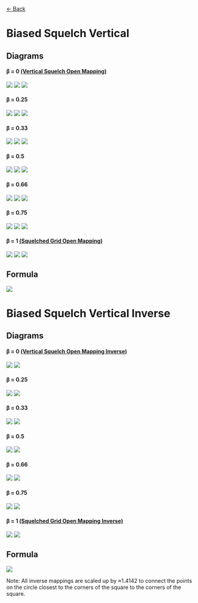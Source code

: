 [<- Back](https://github.com/Kuuuube/Circular_Area/blob/main/wiki/mappings_index.md)

# Biased Squelch Vertical

## Diagrams
#### β = 0 [(Vertical Squelch Open Mapping)](https://github.com/Kuuuube/Circular_Area/blob/main/wiki/mappings/vertical_squelch_open_mapping.md)

![](https://raw.githubusercontent.com/Kuuuube/Circular_Area/main/wiki/images/mappings/square_biased_squelch_vertical_B0_circle_grid_thick_checkerboard.png)
![](https://raw.githubusercontent.com/Kuuuube/Circular_Area/main/wiki/images/mappings/square_biased_squelch_vertical_B0_square_grid_thick_checkerboard.png)
![](https://raw.githubusercontent.com/Kuuuube/Circular_Area/main/wiki/images/mappings/square_biased_squelch_vertical_B0_dot_grid_circle_rgb_gradient_circle.png)

#### β = 0.25

![](https://raw.githubusercontent.com/Kuuuube/Circular_Area/main/wiki/images/mappings/square_biased_squelch_vertical_B0.25_circle_grid_thick_checkerboard.png)
![](https://raw.githubusercontent.com/Kuuuube/Circular_Area/main/wiki/images/mappings/square_biased_squelch_vertical_B0.25_square_grid_thick_checkerboard.png)
![](https://raw.githubusercontent.com/Kuuuube/Circular_Area/main/wiki/images/mappings/square_biased_squelch_vertical_B0.25_dot_grid_circle_rgb_gradient_circle.png)

#### β = 0.33

![](https://raw.githubusercontent.com/Kuuuube/Circular_Area/main/wiki/images/mappings/square_biased_squelch_vertical_B0.33_circle_grid_thick_checkerboard.png)
![](https://raw.githubusercontent.com/Kuuuube/Circular_Area/main/wiki/images/mappings/square_biased_squelch_vertical_B0.33_square_grid_thick_checkerboard.png)
![](https://raw.githubusercontent.com/Kuuuube/Circular_Area/main/wiki/images/mappings/square_biased_squelch_vertical_B0.33_dot_grid_circle_rgb_gradient_circle.png)

#### β = 0.5

![](https://raw.githubusercontent.com/Kuuuube/Circular_Area/main/wiki/images/mappings/square_biased_squelch_vertical_B0.5_circle_grid_thick_checkerboard.png)
![](https://raw.githubusercontent.com/Kuuuube/Circular_Area/main/wiki/images/mappings/square_biased_squelch_vertical_B0.5_square_grid_thick_checkerboard.png)
![](https://raw.githubusercontent.com/Kuuuube/Circular_Area/main/wiki/images/mappings/square_biased_squelch_vertical_B0.5_dot_grid_circle_rgb_gradient_circle.png)

#### β = 0.66

![](https://raw.githubusercontent.com/Kuuuube/Circular_Area/main/wiki/images/mappings/square_biased_squelch_vertical_B0.66_circle_grid_thick_checkerboard.png)
![](https://raw.githubusercontent.com/Kuuuube/Circular_Area/main/wiki/images/mappings/square_biased_squelch_vertical_B0.66_square_grid_thick_checkerboard.png)
![](https://raw.githubusercontent.com/Kuuuube/Circular_Area/main/wiki/images/mappings/square_biased_squelch_vertical_B0.66_dot_grid_circle_rgb_gradient_circle.png)

#### β = 0.75

![](https://raw.githubusercontent.com/Kuuuube/Circular_Area/main/wiki/images/mappings/square_biased_squelch_vertical_B0.75_circle_grid_thick_checkerboard.png)
![](https://raw.githubusercontent.com/Kuuuube/Circular_Area/main/wiki/images/mappings/square_biased_squelch_vertical_B0.75_square_grid_thick_checkerboard.png)
![](https://raw.githubusercontent.com/Kuuuube/Circular_Area/main/wiki/images/mappings/square_biased_squelch_vertical_B0.75_dot_grid_circle_rgb_gradient_circle.png)

#### β = 1 [(Squelched Grid Open Mapping)](https://github.com/Kuuuube/Circular_Area/blob/main/wiki/mappings/squelched_grid_open_mapping.md)

![](https://raw.githubusercontent.com/Kuuuube/Circular_Area/main/wiki/images/mappings/square_biased_squelch_vertical_B1_circle_grid_thick_checkerboard.png)
![](https://raw.githubusercontent.com/Kuuuube/Circular_Area/main/wiki/images/mappings/square_biased_squelch_vertical_B1_square_grid_thick_checkerboard.png)
![](https://raw.githubusercontent.com/Kuuuube/Circular_Area/main/wiki/images/mappings/square_biased_squelch_vertical_B1_dot_grid_circle_rgb_gradient_circle.png)

## Formula
![](https://raw.githubusercontent.com/Kuuuube/Circular_Area/main/wiki/images/formulas/biased_squelch_vertical_formula.png)




# Biased Squelch Vertical Inverse

## Diagrams
#### β = 0 [(Vertical Squelch Open Mapping Inverse)](https://github.com/Kuuuube/Circular_Area/blob/main/wiki/mappings/vertical_squelch_open_mapping.md)

![](https://raw.githubusercontent.com/Kuuuube/Circular_Area/main/wiki/images/mappings/circle_biased_squelch_vertical_B0_square_grid_circle_thick_checkerboard.png)
![](https://raw.githubusercontent.com/Kuuuube/Circular_Area/main/wiki/images/mappings/circle_biased_squelch_vertical_B0_dot_grid_square_rgb_gradient.png)

#### β = 0.25

![](https://raw.githubusercontent.com/Kuuuube/Circular_Area/main/wiki/images/mappings/circle_biased_squelch_vertical_B0.25_square_grid_circle_thick_checkerboard.png)
![](https://raw.githubusercontent.com/Kuuuube/Circular_Area/main/wiki/images/mappings/circle_biased_squelch_vertical_B0.25_dot_grid_square_rgb_gradient.png)

#### β = 0.33

![](https://raw.githubusercontent.com/Kuuuube/Circular_Area/main/wiki/images/mappings/circle_biased_squelch_vertical_B0.33_square_grid_circle_thick_checkerboard.png)
![](https://raw.githubusercontent.com/Kuuuube/Circular_Area/main/wiki/images/mappings/circle_biased_squelch_vertical_B0.33_dot_grid_square_rgb_gradient.png)

#### β = 0.5

![](https://raw.githubusercontent.com/Kuuuube/Circular_Area/main/wiki/images/mappings/circle_biased_squelch_vertical_B0.5_square_grid_circle_thick_checkerboard.png)
![](https://raw.githubusercontent.com/Kuuuube/Circular_Area/main/wiki/images/mappings/circle_biased_squelch_vertical_B0.5_dot_grid_square_rgb_gradient.png)

#### β = 0.66

![](https://raw.githubusercontent.com/Kuuuube/Circular_Area/main/wiki/images/mappings/circle_biased_squelch_vertical_B0.66_square_grid_circle_thick_checkerboard.png)
![](https://raw.githubusercontent.com/Kuuuube/Circular_Area/main/wiki/images/mappings/circle_biased_squelch_vertical_B0.66_dot_grid_square_rgb_gradient.png)

#### β = 0.75

![](https://raw.githubusercontent.com/Kuuuube/Circular_Area/main/wiki/images/mappings/circle_biased_squelch_vertical_B0.75_square_grid_circle_thick_checkerboard.png)
![](https://raw.githubusercontent.com/Kuuuube/Circular_Area/main/wiki/images/mappings/circle_biased_squelch_vertical_B0.75_dot_grid_square_rgb_gradient.png)

#### β = 1 [(Squelched Grid Open Mapping Inverse)](https://github.com/Kuuuube/Circular_Area/blob/main/wiki/mappings/squelched_grid_open_mapping.md)

![](https://raw.githubusercontent.com/Kuuuube/Circular_Area/main/wiki/images/mappings/circle_biased_squelch_vertical_B1_square_grid_circle_thick_checkerboard.png)
![](https://raw.githubusercontent.com/Kuuuube/Circular_Area/main/wiki/images/mappings/circle_biased_squelch_vertical_B1_mapping_dot_grid_square_rgb_gradient.png)

## Formula
![](https://raw.githubusercontent.com/Kuuuube/Circular_Area/main/wiki/images/formulas/biased_squelch_vertical_inverse_formula.png)

Note: All inverse mappings are scaled up by ≈1.4142 to connect the points on the circle closest to the corners of the square to the corners of the square.